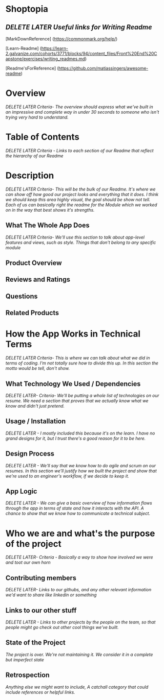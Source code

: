 
# **Shoptopia**

## *DELETE LATER Useful links for Writing Readme*
[MarkDownReference] (https://commonmark.org/help/)

[Learn-Readme] (https://learn-2.galvanize.com/cohorts/3771/blocks/94/content_files/Front%20End%20Capstone/exercises/writing_readmes.md)

[Readme'sForReference] (https://github.com/matiassingers/awesome-readme)

# Overview
*DELETE LATER Criteria- The overview should express what we've built in an impressive and complete way in under 30 seconds to someone who isn't trying very hard to understand.*

# Table of Contents
*DELETE LATER Criteria - Links to each section of our Readme that reflect the hierarchy of our Readme*

# Description
*DELETE LATER Criteria- This will be the bulk of our Readme. It's where we can show off how good our project looks and everything that it does. I think we should keep this area highly visual, the goal should be show not tell. Each of us can basically right the readme for the Module which we worked on in the way that best shows it's strengths.*

##  What The Whole App Does
*DELETE LATER Criteria- We'll use this section to talk about app-level features and views, such as style. Things that don't belong to any specific module*
##  Product Overview

##  Reviews and Ratings

##  Questions

##  Related Products

# How the App Works in Technical Terms
*DELETE LATER Criteria- This is where we can talk about what we did in terms of coding. I'm not totally sure how to divide this up. In this section the motto would be tell, don't show.*

##  What Technology We Used / Dependencies
*DELETE LATER- Criteria- We'll be putting a whole list of technologies on our resume. We need a section that proves that we actually know what we know and didn't just pretend.*

##  Usage / Installation
*DELETE LATER - I mostly included this because it's on the learn. I have no grand designs for it, but I trust there's a good reason for it to be here.*

## Design Process
*DELETE LATER - We'll say that we know how to do agile and scrum on our resumes. In this section we'll justify how we built the project and show that we're used to an engineer's workflow, if we decide to keep it.*

## App Logic
*DELETE LATER - We can give a basic overview of how information flows through the app in terms of state and how it interacts with the API. A chance to show that we know how to communicate a technical subject.*

# Who we are and what's the purpose of the project
*DELETE LATER- Criteria - Basically a way to show how involved we were and toot our own horn*

## Contributing members
*DELETE LATER- Links to our githubs, and any other relevant information we'd want to share like linkedin or something*

## Links to our other stuff
*DELETE LATER - Links to other projects by the people on the team, so that people might go check out other cool things we've built.*

## State of the Project
*The project is over. We're not maintaining it. We consider it in a complete but imperfect state*

##  Retrospection
*Anything else we might want to include, A catchall category that could include references or helpful links.*
